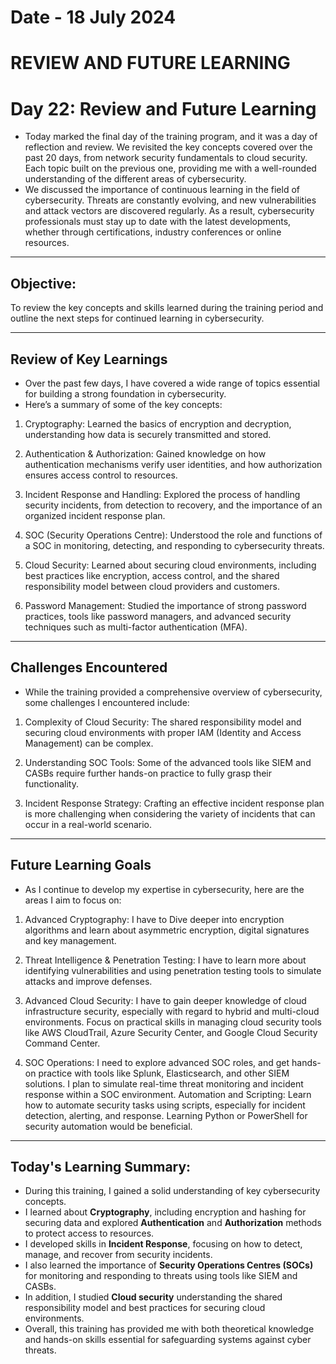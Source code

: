 # Date  - 18 July 2024
# REVIEW AND FUTURE LEARNING

# Day 22: Review and Future Learning
- Today marked the final day of the training program, and it was a day of reflection and review. We revisited the key concepts covered over the past 20 days, from network security fundamentals to cloud security. Each topic built on the previous one, providing me with a well-rounded understanding of the different areas of cybersecurity.
- We discussed the importance of continuous learning in the field of cybersecurity. Threats are constantly evolving, and new vulnerabilities and attack vectors are discovered regularly. As a result, cybersecurity professionals must stay up to date with the latest developments, whether through certifications, industry conferences or online resources.

---

## Objective:
To review the key concepts and skills learned during the training period and outline the next steps for continued learning in cybersecurity.

---

## Review of Key Learnings
- Over the past few days, I have covered a wide range of topics essential for building a strong foundation in cybersecurity.
- Here’s a summary of some of the key concepts:

1. Cryptography: Learned the basics of encryption and decryption, understanding how data is securely transmitted and stored.

2. Authentication & Authorization: Gained knowledge on how authentication mechanisms verify user identities, and how authorization ensures access control to resources.

3. Incident Response and Handling: Explored the process of handling security incidents, from detection to recovery, and the importance of an organized incident response plan.

4. SOC (Security Operations Centre): Understood the role and functions of a SOC in monitoring, detecting, and responding to cybersecurity threats.

5. Cloud Security: Learned about securing cloud environments, including best practices like encryption, access control, and the shared responsibility model between cloud providers and customers.

6. Password Management: Studied the importance of strong password practices, tools like password managers, and advanced security techniques such as multi-factor authentication (MFA).

---

## Challenges Encountered
- While the training provided a comprehensive overview of cybersecurity, some challenges I encountered include:
1. Complexity of Cloud Security: The shared responsibility model and securing cloud environments with proper IAM (Identity and Access Management) can be complex.

2. Understanding SOC Tools: Some of the advanced tools like SIEM and CASBs require further hands-on practice to fully grasp their functionality.

3. Incident Response Strategy: Crafting an effective incident response plan is more challenging when considering the variety of incidents that can occur in a real-world scenario.

---

## Future Learning Goals
- As I continue to develop my expertise in cybersecurity, here are the areas I aim to focus on:
1. Advanced Cryptography: I have to Dive deeper into encryption algorithms and learn about asymmetric encryption, digital signatures and key management.

2. Threat Intelligence & Penetration Testing: I have to learn more about identifying vulnerabilities and using penetration testing tools to simulate attacks and improve defenses.

3. Advanced Cloud Security: I have to gain deeper knowledge of cloud infrastructure security, especially with regard to hybrid and multi-cloud environments. Focus on practical skills in managing cloud security tools like AWS CloudTrail, Azure Security Center, and Google Cloud Security Command Center.

4. SOC Operations: I need to explore advanced SOC roles, and get hands-on practice with tools like Splunk, Elasticsearch, and other SIEM solutions. I plan to simulate real-time threat monitoring and incident response within a SOC environment.
Automation and Scripting: Learn how to automate security tasks using scripts, especially for incident detection, alerting, and response. Learning Python or PowerShell for security automation would be beneficial.

---

## Today's Learning Summary:
- During this training, I gained a solid understanding of key cybersecurity concepts. 
- I learned about **Cryptography**, including encryption and hashing for securing data and explored **Authentication** and **Authorization** methods to protect access to resources.
- I developed skills in **Incident Response**, focusing on how to detect, manage, and recover from security incidents.
- I also learned the importance of **Security Operations Centres (SOCs)** for monitoring and responding to threats using tools like SIEM and CASBs. 
- In addition, I studied **Cloud security** understanding the shared responsibility model and best practices for securing cloud environments.
- Overall, this training has provided me with both theoretical knowledge and hands-on skills essential for safeguarding systems against cyber threats.